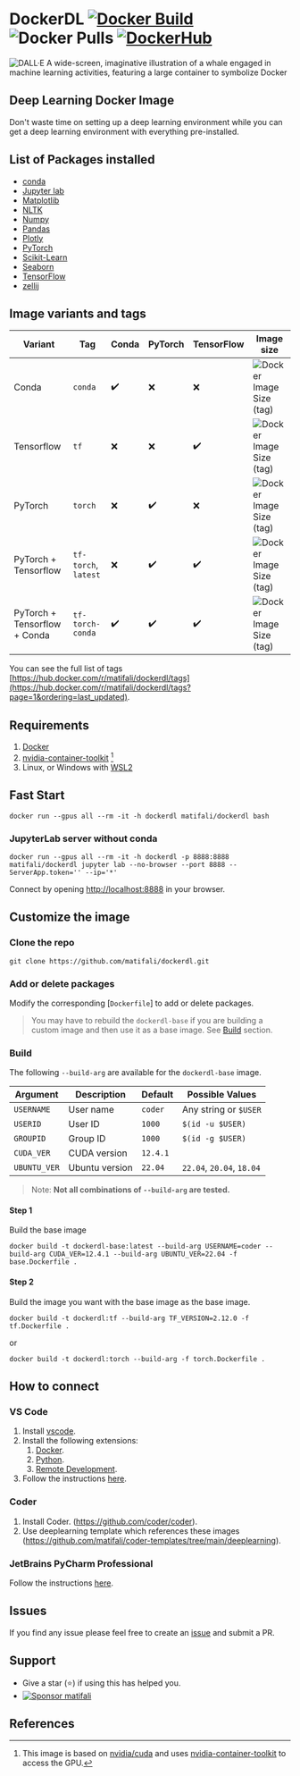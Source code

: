 # DockerDL [![Docker Build](https://github.com/matifali/dockerdl/actions/workflows/docker-publish.yml/badge.svg)](https://github.com/matifali/dockerdl/actions/workflows/docker-publish.yml) ![Docker Pulls](https://img.shields.io/docker/pulls/matifali/dockerdl) <a href='https://hub.docker.com/r/matifali/dockerdl' target="_blank"><img alt='DockerHub' src='https://img.shields.io/badge/DockerHub-100000?logoColor=0000FF&labelColor=0000FF&color=0000FF'/></a>

![DALL·E A wide-screen, imaginative illustration of a whale engaged in machine learning activities, featuring a large container to symbolize Docker](https://github.com/matifali/dockerdl/assets/10648092/1f814829-b28c-4a35-ab0a-8cd01a7fcd44)

## Deep Learning Docker Image

Don't waste time on setting up a deep learning environment while you can get a deep learning environment with everything pre-installed.

## List of Packages installed

- [conda](https://docs.conda.io/en/latest/miniconda.html)
- [Jupyter lab](https://jupyter.org/)
- [Matplotlib](https://matplotlib.org/)
- [NLTK](https://www.nltk.org/)
- [Numpy](https://numpy.org/)
- [Pandas](https://pandas.pydata.org/)
- [Plotly](https://plotly.com/)
- [PyTorch](https://pytorch.org/)
- [Scikit-Learn](https://scikit-learn.org/)
- [Seaborn](https://seaborn.pydata.org/)
- [TensorFlow](https://www.tensorflow.org/)
- [zellij](https://github.com/zellij-org/zellij)

## Image variants and tags

| Variant                      | Tag                  | Conda              | PyTorch            | TensorFlow         | Image size                                                                                                                       |
| ---------------------------- | -------------------- | ------------------ | ------------------ | ------------------ | -------------------------------------------------------------------------------------------------------------------------------- |
| Conda                        | `conda`              | :heavy_check_mark: | :x:                | :x:                | ![Docker Image Size (tag)](https://img.shields.io/docker/image-size/matifali/dockerdl/conda?style=for-the-badge&label=)          |
| Tensorflow                   | `tf`                 | :x:                | :x:                | :heavy_check_mark: | ![Docker Image Size (tag)](https://img.shields.io/docker/image-size/matifali/dockerdl/tf?style=for-the-badge&label=)             |
| PyTorch                      | `torch`              | :x:                | :heavy_check_mark: | :x:                | ![Docker Image Size (tag)](https://img.shields.io/docker/image-size/matifali/dockerdl/torch?style=for-the-badge&label=)          |
| PyTorch + Tensorflow         | `tf-torch`, `latest` | :x:                | :heavy_check_mark: | :heavy_check_mark: | ![Docker Image Size (tag)](https://img.shields.io/docker/image-size/matifali/dockerdl/tf-torch?style=for-the-badge&label=)       |
| PyTorch + Tensorflow + Conda | `tf-torch-conda`     | :heavy_check_mark: | :heavy_check_mark: | :heavy_check_mark: | ![Docker Image Size (tag)](https://img.shields.io/docker/image-size/matifali/dockerdl/tf-torch-conda?style=for-the-badge&label=) |

You can see the full list of tags [https://hub.docker.com/r/matifali/dockerdl/tags](https://hub.docker.com/r/matifali/dockerdl/tags?page=1&ordering=last_updated).

## Requirements

1. [Docker](https://docs.docker.com/engine/install/)
2. [nvidia-container-toolkit](https://docs.nvidia.com/datacenter/cloud-native/container-toolkit/install-guide.html) [^1]
3. Linux, or Windows with [WSL2](https://learn.microsoft.com/en-us/windows/wsl/install)

## Fast Start

```shell
docker run --gpus all --rm -it -h dockerdl matifali/dockerdl bash
```

### JupyterLab server without conda

```shell
docker run --gpus all --rm -it -h dockerdl -p 8888:8888 matifali/dockerdl jupyter lab --no-browser --port 8888 --ServerApp.token='' --ip='*'
```

Connect by opening <http://localhost:8888> in your browser.

## Customize the image

### Clone the repo

```shell
git clone https://github.com/matifali/dockerdl.git
```

### Add or delete packages

Modify the corresponding [`Dockerfile`] to add or delete packages.

> You may have to rebuild the `dockerdl-base` if you are building a custom image and then use it as a base image. See [Build](#build) section.

### Build

The following `--build-arg` are available for the `dockerdl-base` image.

| Argument     | Description    | Default   | Possible Values           |
| ------------ | -------------- | --------- | ------------------------- |
| `USERNAME`   | User name      | `coder`   | Any string or `$USER`     |
| `USERID`     | User ID        | `1000`    | `$(id -u $USER)`          |
| `GROUPID`    | Group ID       | `1000`    | `$(id -g $USER)`          |
| `CUDA_VER`   | CUDA version   | `12.4.1`  |                           |
| `UBUNTU_VER` | Ubuntu version | `22.04`   | `22.04`, `20.04`, `18.04` |

> Note: **Not all combinations of `--build-arg` are tested.**

#### Step 1

Build the base image

```shell
docker build -t dockerdl-base:latest --build-arg USERNAME=coder --build-arg CUDA_VER=12.4.1 --build-arg UBUNTU_VER=22.04 -f base.Dockerfile .
```

#### Step 2

Build the image you want with the base image as the base image.

```shell
docker build -t dockerdl:tf --build-arg TF_VERSION=2.12.0 -f tf.Dockerfile .
```

or

```shell
docker build -t dockerdl:torch --build-arg -f torch.Dockerfile .
```

## How to connect

### VS Code

1. Install [vscode](https://code.visualstudio.com/Download).
2. Install the following extensions:
    1. [Docker](https://marketplace.visualstudio.com/items?itemName=ms-azuretools.vscode-docker).
    2. [Python](https://marketplace.visualstudio.com/items?itemName=ms-python.python).
    3. [Remote Development](https://marketplace.visualstudio.com/items?itemName=ms-vscode-remote.vscode-remote-extensionpack).
4. Follow the instructions [here](https://code.visualstudio.com/docs/remote/containers#_quick-start-open-an-existing-folder-in-a-container).

### Coder

1. Install Coder. (<https://github.com/coder/coder>).
2. Use deeplearning template which references these images (<https://github.com/matifali/coder-templates/tree/main/deeplearning>).

### JetBrains PyCharm Professional

Follow the instructions [here](https://www.jetbrains.com/help/pycharm/using-docker-as-a-remote-interpreter.html).

## Issues

If you find any issue please feel free to create an [issue](https://github.com/matifali/dockerdL/issues/new/choose) and submit a PR.

## Support

- Give a star (⭐) if using this has helped you.
- [![Sponsor matifali](https://img.shields.io/badge/Sponsor-matifali-blue)](https://github.com/sponsors/matifali)
  
## References

[^1]: This image is based on [nvidia/cuda](https://hub.docker.com/r/nvidia/cuda) and uses [nvidia-container-toolkit](https://docs.nvidia.com/datacenter/cloud-native/container-toolkit/install-guide.html) to access the GPU.
